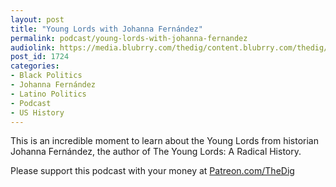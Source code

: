 ```yaml
---
layout: post
title: "Young Lords with Johanna Fernández"
permalink: podcast/young-lords-with-johanna-fernandez
audiolink: https://media.blubrry.com/thedig/content.blubrry.com/thedig/The_Dig-EP_264-Fernandez.mp3
post_id: 1724
categories: 
- Black Politics
- Johanna Fernández
- Latino Politics
- Podcast
- US History
---
```


This is an incredible moment to learn about the Young Lords from historian Johanna Fernández, the author of 
The Young Lords: A Radical History.

Please support this podcast with your money at 
[Patreon.com/TheDig](http://Patreon.com/TheDig)